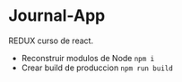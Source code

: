 # Journal-App
REDUX curso de react.

- Reconstruir modulos de Node `npm i`
- Crear build de produccion `npm run build`